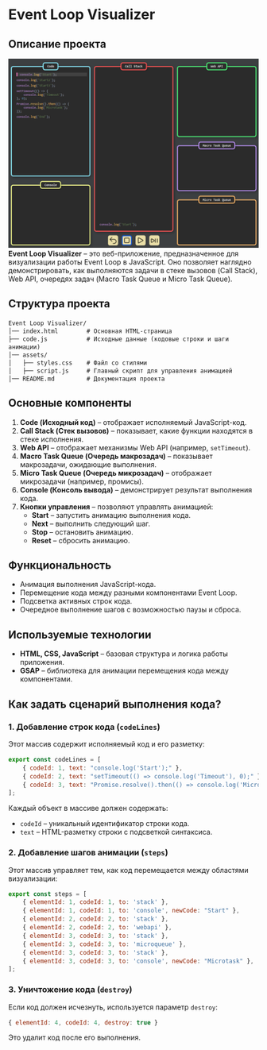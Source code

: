 # Event Loop Visualizer

## Описание проекта
![img.png](assets/img.png)
**Event Loop Visualizer** – это веб-приложение, предназначенное для визуализации работы Event Loop в JavaScript. Оно позволяет наглядно демонстрировать, как выполняются задачи в стеке вызовов (Call Stack), Web API, очередях задач (Macro Task Queue и Micro Task Queue).

## Структура проекта

```
Event Loop Visualizer/
│── index.html        # Основная HTML-страница
├── code.js           # Исходные данные (кодовые строки и шаги анимации)
│── assets/
│   ├── styles.css    # Файл со стилями
│   ├── script.js     # Главный скрипт для управления анимацией
│── README.md         # Документация проекта
```

## Основные компоненты

1. **Code (Исходный код)** – отображает исполняемый JavaScript-код.
2. **Call Stack (Стек вызовов)** – показывает, какие функции находятся в стеке исполнения.
3. **Web API** – отображает механизмы Web API (например, `setTimeout`).
4. **Macro Task Queue (Очередь макрозадач)** – показывает макрозадачи, ожидающие выполнения.
5. **Micro Task Queue (Очередь микрозадач)** – отображает микрозадачи (например, промисы).
6. **Console (Консоль вывода)** – демонстрирует результат выполнения кода.
7. **Кнопки управления** – позволяют управлять анимацией:
    - **Start** – запустить анимацию выполнения кода.
    - **Next** – выполнить следующий шаг.
    - **Stop** – остановить анимацию.
    - **Reset** – сбросить анимацию.

## Функциональность

- Анимация выполнения JavaScript-кода.
- Перемещение кода между разными компонентами Event Loop.
- Подсветка активных строк кода.
- Очередное выполнение шагов с возможностью паузы и сброса.

## Используемые технологии

- **HTML, CSS, JavaScript** – базовая структура и логика работы приложения.
- **GSAP** – библиотека для анимации перемещения кода между компонентами.

## Как задать сценарий выполнения кода?

### 1. Добавление строк кода (`codeLines`)

Этот массив содержит исполняемый код и его разметку:
```js
export const codeLines = [
    { codeId: 1, text: "console.log('Start');" },
    { codeId: 2, text: "setTimeout(() => console.log('Timeout'), 0);" },
    { codeId: 3, text: "Promise.resolve().then(() => console.log('Microtask'));" }
];
```

Каждый объект в массиве должен содержать:
- `codeId` – уникальный идентификатор строки кода.
- `text` – HTML-разметку строки с подсветкой синтаксиса.

### 2. Добавление шагов анимации (`steps`)

Этот массив управляет тем, как код перемещается между областями визуализации:
```js
export const steps = [
    { elementId: 1, codeId: 1, to: 'stack' },
    { elementId: 1, codeId: 1, to: 'console', newCode: "Start" },
    { elementId: 2, codeId: 2, to: 'stack' },
    { elementId: 2, codeId: 2, to: 'webapi' },
    { elementId: 3, codeId: 3, to: 'stack' },
    { elementId: 3, codeId: 3, to: 'microqueue' },
    { elementId: 3, codeId: 3, to: 'stack' },
    { elementId: 3, codeId: 3, to: 'console', newCode: "Microtask" },
];
```

### 3. Уничтожение кода (`destroy`)

Если код должен исчезнуть, используется параметр `destroy`:
```js
{ elementId: 4, codeId: 4, destroy: true }
```

Это удалит код после его выполнения.